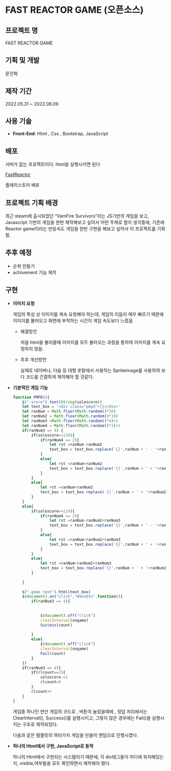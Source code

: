 # FAST REACTOR GAME (오픈소스)

## 프로젝트 명

FAST REACTOR GAME

## 기획 및 개발

문진혁

## 제작 기간

2022.05.31 ~ 2022.06.09 

## 사용 기술

- **Front-End**: Html , Css , Bootstrap, JavaScript

## 배포

서버가 없는 프로젝트이다. html을 실행시키면 된다

[FastReactor](https://fastreactor.netlify.app/)

플레이스토어 배포

[](https://play.google.com/store/apps/details?id=com.jinhyuk.fastreactorgame)

## 프로젝트 기획 배경

 최근 steam에 출시되었던 “VamFire Survivors”라는 JS기반의 게임을 보고, Javascript 기반의 게임을 한번 제작해보고 싶어서 어떤 주제로 할지 생각중에, 기존에 Reactor game이라는 반응속도 게임을 한번 구현을 해보고 싶어서 이 프로젝트를 기획함.

## 추후 예정

- 순위 만들기
- achivement 기능 제작

## 구현

- **이미지 요청**
    
    게임의 특성 상 이미지를 계속 요청해야 하는데, 게임의 리듬이 매우 빠르기 때문에 이미지를 불러오고 화면에 부착하는 시간이 게임 속도보다 느렸음
    
    - 해결방안
        
         처음 html을 불러올때 이미지를 모두 불러오는 과정을 통하여 이미지를 계속 요청하지 않음.
        
    - 추후 개선방안
        
        실제로 네이버나, 다음 등 대형 포탈에서 사용하는 SpriteImage를 사용하여 보다 코드를 간결하게 제작해야 할 것같다. 
        
- **기본적인 게임 기능**
    
    ```jsx
    function PMPD(){
        $(".score").text(String(soloscore))
        let text_box = '<div class="pmpd">{}</div>'
        let ranNum = Math.floor(Math.random()*10)
        let ranNum2 = Math.floor(Math.random()*10)
        let ranNum3 =Math.floor(Math.random()*4)+1
        let ranNum4 = Math.floor(Math.random()*3)+1
        if(ranNum3 == 4) {
            if(soloscore>=110){
                if(ranNum4 == 2){
                    let rst =ranNum-ranNum2
                    text_box = text_box.replace('{}',ranNum + ' - '+ranNum2 +' = '+rst)
                }
                else{
                    let rst =ranNum+ranNum2
                    text_box = text_box.replace('{}',ranNum + ' + '+ranNum2 +' = '+rst)
                }
            }
            else{
                let rst =ranNum+ranNum2
                text_box = text_box.replace('{}',ranNum + ' + '+ranNum2 +' = '+rst)
            }
        }
        else{
            if(soloscore>=110){
                if(ranNum4 == 2){
                    let rst =ranNum-ranNum2+ranNum3
                    text_box = text_box.replace('{}',ranNum + ' - '+ranNum2 +' = '+rst)
                }
                else{
                    let rst =ranNum+ranNum2+ranNum3
                    text_box = text_box.replace('{}',ranNum + ' + '+ranNum2 +' = '+rst)
                }
            }
            else{
                let rst =ranNum+ranNum2+ranNum3
                text_box = text_box.replace('{}',ranNum + ' + '+ranNum2 +' = '+rst)
            }
            
        }
           
        $(".game_text").html(text_box)
        $(document).on("click","#ansbtn",function(){
            if(ranNum3 == 4){
                
                
                $(document).off("click")
                clearInterval(ongame)
                Success(count)
                
            }
            else{
                $(document).off("click")
                clearInterval(ongame)
                Fail(count)
            }
        })
        if(ranNum3 == 4){
            if(rlcount==2){
                soloscore-=1
                rlcount=0
            }
            rlcount++
        }
    }
    ```
    
    게임중 하나인 연산 게임의 코드로 , 버튼이 눌렀을때에 , 정답 처리에서는 ClearInterval(), Success()를 실행시키고, 그렇지 않은 경우에는 Fail()을 실행시키는 구조로 제작되었다.
    
    다음과 같은 템플릿의 여러가지 게임을 만들어 랜덤으로 진행시켰다.
    
- **하나의 Html에서 구현, JavaScript로 동작**
    
    하나의 Html에서 구현되는 시스템이기 때문에, 각 div태그들이 어디에 위치해있는지, visible,여부들을 모두 확인하면서 제작해야 했다.
